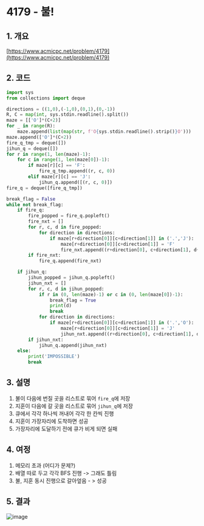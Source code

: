 # **4179 - 불!**

## **1. 개요**

[https://www.acmicpc.net/problem/4179](https://www.acmicpc.net/problem/4179)

## **2. 코드**

```python
import sys
from collections import deque

directions = ((1,0),(-1,0),(0,1),(0,-1))
R, C = map(int, sys.stdin.readline().split())
maze = [['O']*(C+2)]
for _ in range(R):
    maze.append(list(map(str, f'O{sys.stdin.readline().strip()}O')))
maze.append(['O']*(C+2))
fire_q_tmp = deque([])
jihun_q = deque([])
for r in range(1, len(maze)-1):
    for c in range(1, len(maze[0])-1):
        if maze[r][c] == 'F':
            fire_q_tmp.append((r, c, 0))
        elif maze[r][c] == 'J':
            jihun_q.append([(r, c, 0)])
fire_q = deque([fire_q_tmp])

break_flag = False
while not break_flag:
    if fire_q:
        fire_popped = fire_q.popleft()
        fire_nxt = []
        for r, c, d in fire_popped:
            for direction in directions:
                if maze[r+direction[0]][c+direction[1]] in ('.','J'):
                    maze[r+direction[0]][c+direction[1]] = 'F'
                    fire_nxt.append((r+direction[0], c+direction[1], d+1))
        if fire_nxt:
            fire_q.append(fire_nxt)

    if jihun_q:
        jihun_popped = jihun_q.popleft()
        jihun_nxt = []
        for r, c, d in jihun_popped:
            if r in (0, len(maze)-1) or c in (0, len(maze[0])-1):
                break_flag = True
                print(d)
                break
            for direction in directions:
                if maze[r+direction[0]][c+direction[1]] in ('.','O'):
                    maze[r+direction[0]][c+direction[1]] = 'J'
                    jihun_nxt.append((r+direction[0], c+direction[1], d+1))
        if jihun_nxt:
            jihun_q.append(jihun_nxt)
    else:
        print('IMPOSSIBLE')
        break
```

## **3. 설명**

1. 불이 다음에 번질 곳을 리스트로 묶어 `fire_q`에 저장
2. 지훈이 다음에 갈 곳을 리스트로 묶어 `jihun_q`에 저장
3. 큐에서 각각 하나씩 꺼내어 각각 한 칸씩 진행
4. 지훈이 가장자리에 도착하면 성공
5. 가장자리에 도달하기 전에 큐가 비게 되면 실패

## **4. 여정**

1. 메모리 초과 (어디가 문제?)
2. 배열 따로 두고 각각 BFS 진행 -> 그래도 틀림
3. 불, 지훈 동시 진행으로 갈아엎음 - > 성공

## **5. 결과**
![image](https://user-images.githubusercontent.com/41278416/88818590-d6db9c80-d1f9-11ea-866a-aaf69da735f7.png)